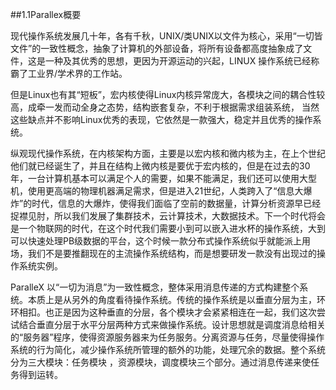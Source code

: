 ##1.1Parallex概要

现代操作系统发展几十年，各有千秋，UNIX/类UNIX以文件为核心，采用“一切皆文件”的一致性概念，抽象了计算机的外部设备，将所有设备都高度抽象成了文件，这是一种及其优秀的思想，更因为开源运动的兴起，LINUX 操作系统已经称霸了工业界/学术界的工作站。

但是Linux也有其“短板”，宏内核使得Linux内核异常庞大，各模块之间的耦合性较高，成牵一发而动全身之态势，结构嵌套复杂，不利于根据需求组装系统， 当然这些缺点并不影响Linux优秀的表现，它依然是一款强大，稳定并且优秀的操作系统。

纵观现代操作系统，在内核架构方面，主要是以宏内核和微内核为主，在上个世纪他们就已经诞生了，并且在结构上微内核是要优于宏内核的，但是在过去的30年，一台计算机基本可以满足个人的需要，如果不能满足，我们还可以使用大型机，使用更高端的物理机器满足需求，但是进入21世纪，人类跨入了“信息大爆炸”的时代，信息的大爆炸，使得我们面临了空前的数据量，计算分析资源早已经捉襟见肘，所以我们发展了集群技术，云计算技术，大数据技术。下一个时代将会是一个物联网的时代，在这个时代我们需要小到可以嵌入进水杯的操作系统，大到可以快速处理PB级数据的平台，这个时候一款分布式操作系统似乎就能派上用场，我们不是要推翻现在的主流操作系统结构，而是想要研发一款没有出现过的操作系统实例。

ParalleX 以“一切为消息”为一致性概念，整体采用消息传递的方式构建整个系统。本质上是从另外的角度看待操作系统。传统的操作系统是以垂直分层为主，环环相扣。也正是因为这种垂直的分层，各个模块才会紧紧相连在一起，我们这次尝试结合垂直分层于水平分层两种方式来做操作系统。设计思想就是调度消息给相关的“服务器”程序，使得资源服务器来为任务服务。分离资源与任务，尽量使得操作系统的行为简化，减少操作系统所管理的额外的功能，处理冗余的数据。整个系统分为三大模块：任务模块 ，资源模块，调度模块三个部分。通过消息传递来使任务得到运转。
